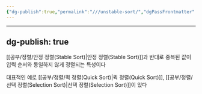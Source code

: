 ```yaml
---
{"dg-publish":true,"permalink":"///unstable-sort/","dgPassFrontmatter":true}
---
```



---
dg-publish: true
---
[[공부/정렬/안정 정렬(Stable Sort)\|안정 정렬(Stable Sort)]]과 반대로 중복된 값이 입력 순서와 동일하지 않게 정렬되는 특성이다

대표적인 예로 [[공부/정렬/퀵 정렬(Quick Sort)\|퀵 정렬(Quick Sort)]], [[공부/정렬/선택 정렬(Selection Sort)\|선택 정렬(Selection Sort)]]이 있다